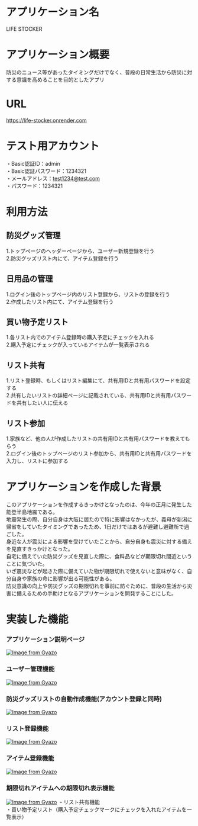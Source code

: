 # アプリケーション名
LIFE STOCKER

# アプリケーション概要
防災のニュース等があったタイミングだけでなく、普段の日常生活から防災に対する意識を高めることを目的としたアプリ

# URL
https://life-stocker.onrender.com

# テスト用アカウント
・Basic認証ID：admin  
・Basic認証パスワード：1234321  
・メールアドレス：test1234@test.com  
・パスワード：1234321

# 利用方法

## 防災グッズ管理
1.トップページのヘッダーページから、ユーザー新規登録を行う  
2.防災グッズリスト内にて、アイテム登録を行う

## 日用品の管理
1.ログイン後のトップページ内のリスト登録から、リストの登録を行う  
2.作成したリスト内にて、アイテム登録を行う

## 買い物予定リスト
1.各リスト内でのアイテム登録時の購入予定にチェックを入れる  
2.購入予定にチェックが入っているアイテムが一覧表示される

## リスト共有
1.リスト登録時、もしくはリスト編集にて、共有用IDと共有用パスワードを設定する  
2.共有したいリストの詳細ページに記載されている、共有用IDと共有用パスワードを共有したい人に伝える

## リスト参加
1.家族など、他の人が作成したリストの共有用IDと共有用パスワードを教えてもらう  
2.ログイン後のトップページのリスト参加から、共有用IDと共有用パスワードを入力し、リストに参加する

# アプリケーションを作成した背景
このアプリケーションを作成するきっかけとなったのは、今年の正月に発生した能登半島地震である。  
地震発生の際、自分自身は大阪に居たので特に影響はなかったが、義母が新潟に帰省をしていたタイミングであったため、1日だけではあるが避難し避難所で過ごした。  
身近な人が震災による影響を受けていたことから、自分自身も震災に対する備えを見直すきっかけとなった。  
自宅に備えていた防災グッズを見直した際に、食料品などが期限切れ間近ということに気づいた。  
いざ震災などが起きた際に備えていた物が期限切れで使えないと意味がなく、自分自身や家族の命に影響が出る可能性がある。  
防災意識の向上や防災グッズの期限切れを事前に防ぐために、普段の生活から災害に備えるための手助けとなるアプリケーションを開発することにした。

# 実装した機能
### アプリケーション説明ページ
[![Image from Gyazo](https://i.gyazo.com/21a6ee4195daf14c8c6fd66083c261c3.png)](https://gyazo.com/21a6ee4195daf14c8c6fd66083c261c3)
### ユーザー管理機能  
[![Image from Gyazo](https://i.gyazo.com/f936aec268ad0cd005b09af0b44fad19.jpg)](https://gyazo.com/f936aec268ad0cd005b09af0b44fad19)
### 防災グッズリストの自動作成機能(アカウント登録と同時)
[![Image from Gyazo](https://i.gyazo.com/38debcf2f550dc3b5a268640ef7a2c3f.gif)](https://gyazo.com/38debcf2f550dc3b5a268640ef7a2c3f)
### リスト登録機能  
[![Image from Gyazo](https://i.gyazo.com/a4a047153905787687ae1e308bc00b12.gif)](https://gyazo.com/a4a047153905787687ae1e308bc00b12)
### アイテム登録機能  
[![Image from Gyazo](https://i.gyazo.com/2d846431e9f445f90af31f0c1d12d50d.gif)](https://gyazo.com/2d846431e9f445f90af31f0c1d12d50d)
### 期限切れアイテムへの期限切れ表示機能
[![Image from Gyazo](https://i.gyazo.com/7b4d3f7f57f5eccb423bb138efcaab02.png)](https://gyazo.com/7b4d3f7f57f5eccb423bb138efcaab02)
・リスト共有機能  
・買い物予定リスト（購入予定チェックマークにチェックを入れたアイテムを一覧表示）  
